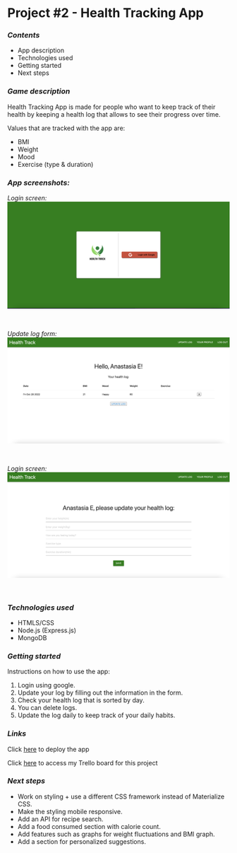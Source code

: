 # Project #2 - Health Tracking App 

### _Contents_

- App description
- Technologies used
- Getting started
- Next steps 

### _Game description_

Health Tracking App is made for people who want to keep track of their health by keeping a health log that allows to see their progress over time. 

Values that are tracked with the app are: 
* BMI
* Weight
* Mood
* Exercise (type & duration)

### _App screenshots:_

_Login screen:_
![Login Screen](/images/login-screen.jpeg "Login Screen") 

&nbsp;

_Update log form:_
![Update Log Form](/images/update-log-form.jpeg "Update Log Form")

&nbsp;

_Login screen:_
![User's Health Log](/images/health-log-form.jpeg "User's Health Log") 

&nbsp;

### _Technologies used_

* HTMLS/CSS
* Node.js (Express.js)
* MongoDB

### _Getting started_

Instructions on how to use the app:

1. Login using google. 
2. Update your log by filling out the information in the form.
3. Check your health log that is sorted by day. 
4. You can delete logs. 
5. Update the log daily to keep track of your daily habits. 

### _Links_

Click [here](https://health-track-app.herokuapp.com/customers) to deploy the app

Click [here](https://trello.com/invite/b/Ygs4TPGJ/ATTIbbe3dc9ac223b1fbd95ac166b151a1d12792838E/project-2-health-tracking-app) to access my Trello board for this project

### _Next steps_

* Work on styling + use a different CSS framework instead of Materialize CSS.
* Make the styling mobile responsive.
* Add an API for recipe search.
* Add a food consumed section with calorie count. 
* Add features such as graphs for weight fluctuations and BMI graph. 
* Add a section for personalized suggestions. 





